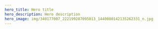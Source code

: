 ```yaml
---
hero_title: Hero title
hero_description: Hero description
hero_image: img/340177007_222199287095013_1440080142135262331_n.jpg
---
```

